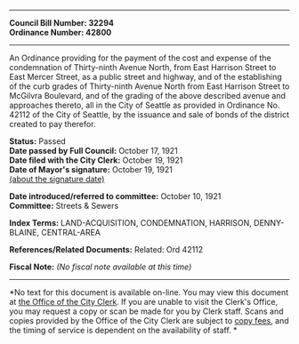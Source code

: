 * * * * *  
  
**Council Bill Number: [](#h0)[](#h2)32294**   
**Ordinance Number: 42800**  
  
* * * * *  
  
An Ordinance providing for the payment of the cost and expense of the condemnation of Thirty-ninth Avenue North, from East Harrison Street to East Mercer Street, as a public street and highway, and of the establishing of the curb grades of Thirty-ninth Avenue North from East Harrison Street to McGilvra Boulevard, and of the grading of the above described avenue and approaches thereto, all in the City of Seattle as provided in Ordinance No. 42112 of the City of Seattle, by the issuance and sale of bonds of the district created to pay therefor.  
  
**Status:** Passed   
**Date passed by Full Council:** October 17, 1921   
**Date filed with the City Clerk:** October 19, 1921   
**Date of Mayor's signature:** October 19, 1921   
[(about the signature date)](/~public/approvaldate.htm)   
  
  
**Date introduced/referred to committee:** October 10, 1921   
**Committee:** Streets & Sewers   
  
**Index Terms:** LAND-ACQUISITION, CONDEMNATION, HARRISON, DENNY-BLAINE, CENTRAL-AREA  
  
**References/Related Documents:** Related: Ord 42112  
  
**Fiscal Note:** *(No fiscal note available at this time)*  
  
* * * * *  
  
*No text for this document is available on-line. You may view this document at [the Office of the City Clerk](http://www.seattle.gov/leg/clerk/contactUs.htm). If you are unable to visit the Clerk's Office, you may request a copy or scan be made for you by Clerk staff. Scans and copies provided by the Office of the City Clerk are subject to [copy fees](http://clerk.seattle.gov/~public/clerkfees.htm), and the timing of service is dependent on the availability of staff. *  
  
  

